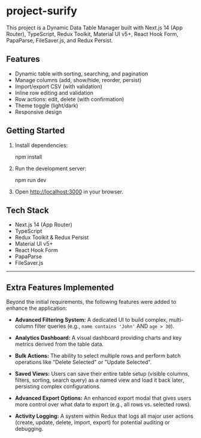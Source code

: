 # project-surify

This project is a Dynamic Data Table Manager built with Next.js 14 (App Router), TypeScript, Redux Toolkit, Material UI v5+, React Hook Form, PapaParse, FileSaver.js, and Redux Persist.

## Features

- Dynamic table with sorting, searching, and pagination
- Manage columns (add, show/hide, reorder, persist)
- Import/export CSV (with validation)
- Inline row editing and validation
- Row actions: edit, delete (with confirmation)
- Theme toggle (light/dark)
- Responsive design

## Getting Started

1. Install dependencies:

   npm install


2. Run the development server:

   npm run dev

3. Open [http://localhost:3000](http://localhost:3000) in your browser.

## Tech Stack

- Next.js 14 (App Router)
- TypeScript
- Redux Toolkit & Redux Persist
- Material UI v5+
- React Hook Form
- PapaParse
- FileSaver.js

---

## Extra Features Implemented

Beyond the initial requirements, the following  features were added to enhance the application:

- **Advanced Filtering System:** A dedicated UI to build complex, multi-column filter queries (e.g., `name contains 'John'` AND `age > 30`).
- **Analytics Dashboard:** A visual dashboard providing charts and key metrics derived from the table data.
- **Bulk Actions:** The ability to select multiple rows and perform batch operations like "Delete Selected" or "Update Selected".
- **Saved Views:** Users can save their entire table setup (visible columns, filters, sorting, search query) as a named view and load it back later, persisting complex configurations.
- **Advanced Export Options:** An enhanced export modal that gives users more control over what data to export (e.g., all rows vs. selected rows).

- **Activity Logging:** A system within Redux that logs all major user actions (create, update, delete, import, export) for potential auditing or debugging.
